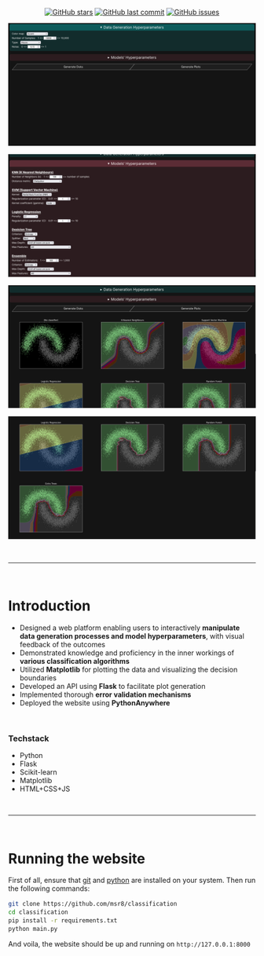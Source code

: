<div align="center">

<!-- https://coolors.co/gradient-palette/f72585-066da5?number=3 -->

[![GitHub stars](https://img.shields.io/github/stars/msr8/classification?color=F72585&labelColor=302D41&style=for-the-badge)](https://github.com/msr8/classification)
[![GitHub last commit](https://img.shields.io/github/last-commit/msr8/classification?color=7F4995&labelColor=302D41&style=for-the-badge)](https://github.com/msr8/classification)
[![GitHub issues](https://img.shields.io/github/issues/msr8/classification?color=066DA5&labelColor=302D41&style=for-the-badge)](https://github.com/msr8/classification)

![1-img](screenshots/1.png)

![2-img](screenshots/2.png)

![3-img](screenshots/3.png)

![4-img](screenshots/4.png)

</div>



<br><hr><br>



# Introduction

- Designed a web platform enabling users to interactively **manipulate data generation processes and model hyperparameters**, with visual feedback of the outcomes
- Demonstrated knowledge and proficiency in the inner workings of **various classification algorithms**
- Utilized **Matplotlib** for plotting the data and visualizing the decision boundaries
- Developed an API using **Flask** to facilitate plot generation
- Implemented thorough **error validation mechanisms**
- Deployed the website using **PythonAnywhere**

<br>

### Techstack
- Python
- Flask
- Scikit-learn
- Matplotlib
- HTML+CSS+JS



<br><hr><br>



# Running the website
First of all, ensure that [git](https://git-scm.com/downloads) and [python](https://www.python.org/downloads/) are installed on your system. Then run the following commands:

```bash
git clone https://github.com/msr8/classification
cd classification
pip install -r requirements.txt
python main.py
```

And voila, the website should be up and running on `http://127.0.0.1:8000`